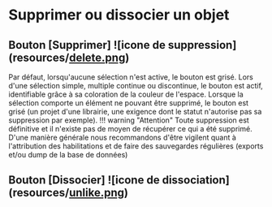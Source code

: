 # Supprimer ou dissocier un objet

## Bouton [Supprimer] ![icone de suppression](resources/[delete.png](https://github.com/squash-test/squashtm-doc/blob/main/docs/user-guide/01.presentation-generale-outil/1.4.fonctionnalites-transverses/resources/delete.png "delete.png"))

Par défaut, lorsqu'aucune sélection n'est active, le bouton est grisé.
Lors d'une sélection simple, multiple continue ou discontinue, le bouton est actif, identifiable grâce à sa coloration de la couleur de l'espace. Lorsque la sélection comporte un élément ne pouvant être supprimé, le bouton est grisé (un projet d'une librairie, une exigence dont le statut n'autorise pas sa suppression par exemple).
!!! warning "Attention" Toute suppression est définitive et il n'existe pas de moyen de récupérer ce qui a été supprimé. D'une manière générale nous recommandons d'être vigilent quant à l'attribution des habilitations et de faire des sauvegardes régulières (exports et/ou dump de la base de données) 


## Bouton [Dissocier] ![icone de dissociation](resources/[unlike.png](https://github.com/squash-test/squashtm-doc/blob/main/docs/user-guide/01.presentation-generale-outil/1.4.fonctionnalites-transverses/resources/unlike.png "unlike.png"))


<!--stackedit_data:
eyJoaXN0b3J5IjpbLTE3NjAwODc5MCwxMjUxNTM5MDkyLC04Mz
Y4MjE5OTVdfQ==
-->